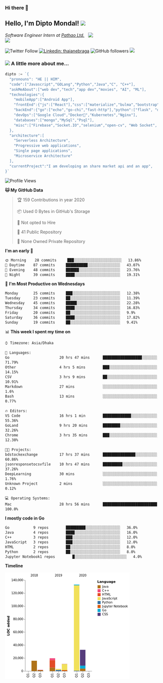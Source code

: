 ### Hi there 👋

<!--
**diptomondal007/diptomondal007** is a ✨ _special_ ✨ repository because its `README.md` (this file) appears on your GitHub profile.

Here are some ideas to get you started:

- 🔭 I’m currently working on ...
- 🌱 I’m currently learning ...
- 👯 I’m looking to collaborate on ...
- 🤔 I’m looking for help with ...
- 💬 Ask me about ...
- 📫 How to reach me: ...
- 😄 Pronouns: ...
- ⚡ Fun fact: ...
-->

<h2>Hello, I'm Dipto Mondal! <img src="https://media.giphy.com/media/12oufCB0MyZ1Go/giphy.gif" width="50"></h2>
<img align='right' src="https://media.giphy.com/media/M9gbBd9nbDrOTu1Mqx/giphy.gif" width="230">
<p><em>Software Engineer Intern at <a href="https://pathao.com/?lang=en">Pathao Ltd.</a><img src="https://media.giphy.com/media/WUlplcMpOCEmTGBtBW/giphy.gif" width="30"> 
</em></p>

![Twitter Follow](https://img.shields.io/twitter/follow/Dipto_Mondal007?label=Follow)
[![Linkedin: thaianebraga](https://img.shields.io/badge/-dipto-blue?style=flat-square&logo=Linkedin&logoColor=white&link=https://www.linkedin.com/in/dipto-mondal-807003181/)](https://www.linkedin.com/in/dipto-mondal-807003181/)
![GitHub followers](https://img.shields.io/github/followers/diptomondal007?label=Follow&style=social)
![](https://visitor-badge.glitch.me/badge?page_id=https://github.com/diptomondal007)

### <img src="https://media.giphy.com/media/VgCDAzcKvsR6OM0uWg/giphy.gif" width="50"> A little more about me...  

```go
dipto := `{
  "pronouns": "HE || HIM",
  "code":["Javascript","GOLang","Python","Java","C", "C++"],
  "askMeAbout":["web dev","tech","app dev","movies", "AI", "ML"],
  "technologies":{
    "mobileApp":["Android App"],
    "frontEnd":{"js":["React"],"css":["materialize","bulma","bootstrap"]},
    "backEnd":{"go":["echo","go-chi","fast-http"],"python":["flask", "django"]},
    "devOps":["Google Cloud","Docker🐳","Kubernetes","Nginx"],
    "databases":["mongo","MySql","Psql"],
    "misc":["Firebase","Socket.IO","selenium","open-cv", "Web Socket", "WebRtc]
  },
  "architecture":[
    "Serverless Architecture",
    "Progressive web applications",
    "Single page applications",
    "Microservice Architecture"
  ],
  "currentProject":"I am developing an share market api and an app",
}`
```

<!--START_SECTION:waka-->
![Profile Views](http://img.shields.io/badge/Profile%20Views-105-blue)

**🐱 My GitHub Data** 

> 🏆 159 Contributions in year 2020
 > 
> 📦 Used 0 Bytes in GitHub's Storage 
 > 
> 🚫 Not opted to Hire
 > 
> 📜 41 Public Repository 
 > 
> 🔑 None Owned Private Repository 

**I'm an early 🐤** 

```text
🌞 Morning    28 commits     ███░░░░░░░░░░░░░░░░░░░░░░   13.86% 
🌆 Daytime    87 commits     ██████████░░░░░░░░░░░░░░░   43.07% 
🌃 Evening    48 commits     ██████░░░░░░░░░░░░░░░░░░░   23.76% 
🌙 Night      39 commits     ████░░░░░░░░░░░░░░░░░░░░░   19.31%

```
📅 **I'm Most Productive on Wednesdays** 

```text
Monday       25 commits     ███░░░░░░░░░░░░░░░░░░░░░░   12.38% 
Tuesday      23 commits     ██░░░░░░░░░░░░░░░░░░░░░░░   11.39% 
Wednesday    45 commits     █████░░░░░░░░░░░░░░░░░░░░   22.28% 
Thursday     34 commits     ████░░░░░░░░░░░░░░░░░░░░░   16.83% 
Friday       20 commits     ██░░░░░░░░░░░░░░░░░░░░░░░   9.9% 
Saturday     36 commits     ████░░░░░░░░░░░░░░░░░░░░░   17.82% 
Sunday       19 commits     ██░░░░░░░░░░░░░░░░░░░░░░░   9.41%

```


📊 **This week I spent my time on** 

```text
⌚︎ Timezone: Asia/Dhaka

💬 Languages: 
Go                       20 hrs 47 mins      ██████████████████░░░░░░░   71.79% 
Other                    4 hrs 5 mins        ███░░░░░░░░░░░░░░░░░░░░░░   14.15% 
CSV                      3 hrs 9 mins        ██░░░░░░░░░░░░░░░░░░░░░░░   10.91% 
Markdown                 27 mins             ░░░░░░░░░░░░░░░░░░░░░░░░░   1.6% 
Bash                     13 mins             ░░░░░░░░░░░░░░░░░░░░░░░░░   0.77%

🔥 Editors: 
VS Code                  16 hrs 1 min        █████████████░░░░░░░░░░░░   55.36% 
GoLand                   9 hrs 20 mins       ████████░░░░░░░░░░░░░░░░░   32.26% 
Chrome                   3 hrs 35 mins       ███░░░░░░░░░░░░░░░░░░░░░░   12.38%

🐱‍💻 Projects: 
bdstockexchange          17 hrs 37 mins      ███████████████░░░░░░░░░░   60.86% 
jsonresponsetocsvfile    10 hrs 47 mins      █████████░░░░░░░░░░░░░░░░   37.26% 
DeepLearning             30 mins             ░░░░░░░░░░░░░░░░░░░░░░░░░   1.76% 
Unknown Project          2 mins              ░░░░░░░░░░░░░░░░░░░░░░░░░   0.12%

💻 Operating Systems: 
Mac                      28 hrs 56 mins      █████████████████████████   100.0%

```

**I mostly code in Go** 

```text
Go           9 repos        █████████░░░░░░░░░░░░░░░░   36.0% 
Java         4 repos        ████░░░░░░░░░░░░░░░░░░░░░   16.0% 
C++          3 repos        ███░░░░░░░░░░░░░░░░░░░░░░   12.0% 
JavaScript   3 repos        ███░░░░░░░░░░░░░░░░░░░░░░   12.0% 
HTML         2 repos        ██░░░░░░░░░░░░░░░░░░░░░░░   8.0% 
Python       2 repos        ██░░░░░░░░░░░░░░░░░░░░░░░   8.0% 
Jupyter Notebook1 repos        █░░░░░░░░░░░░░░░░░░░░░░░░   4.0%

```


**Timeline**

![Chart not found](https://github.com/diptomondal007/diptomondal007/blob/master/charts/bar_graph.png) 


<!--END_SECTION:waka-->
